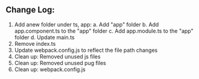 ## Change Log:

1. Add anew folder under ts, app:
  a. Add "app" folder
  b. Add app.component.ts to the "app" folder
  c. Add app.module.ts to the "app" folder
  d. Update main.ts
2. Remove index.ts
3. Update webpack.config.js to reflect the file path changes
4. Clean up: Removed unused js files
5. Clean up: Removed unused pug files
6. Clean up: webpack.config.js
